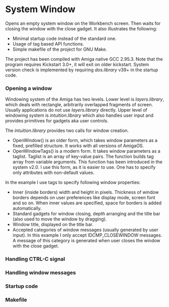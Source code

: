 # System Window

Opens an empty system window on the Workbench screen. Then waits for closing the window with the close gadget. It also illustrates the following:
* Minimal startup code instead of the standard one.
* Usage of tag based API functions.
* Simple makefile of the project for GNU Make.

The project has been compiled with Amiga native GCC 2.95.3. Note that the program requires Kickstart 3.0+, it will exit on older kickstart. System version check is implemented by requiring _dos.library_ v39+ in the startup code.

### Opening a window

Windowing system of the Amiga has two levels. Lower level is _layers.library_, which deals with rectangle, arbitrarily overlapped fragments of screen. Usually applications do not use _layers.library_ directly. Upper level of windowing system is _intuition.library_ which also handles user input and provides primitives for gadgets aka user controls.

The _intuition.library_ provides two calls for window creation.
* OpenWindow() is an older form, which takes window parameters as a fixed, prefilled structure. It works with all versions of AmigaOS.
* OpenWindowTags() is a modern form. It takes window parameters as a taglist. Taglist is an array of key-value pairs. The function builds tag array from variable arguments. This function has been introduced in the system v2.0. I use this form, as it is easier to use. One has to specify only attributes with non-default values.

In the example I use tags to specify following window properties:
* Inner (inside borders) width and height in pixels. Thickness of window borders depends on user preferences like display mode, screen font and so on. When inner values are specified, space for borders is added automatically.
* Standard gadgets for window closing, depth arranging and the title bar (also used to move the window by dragging).
* Window title, displayed on the title bar.
* Accepted categories of window messages (usually generated by user input). In this example I only accept IDCMP_CLOSEWINDOW messages. A message of this category is generated when user closes the window with the close gadget.

### Handling CTRL-C signal

### Handling window messages

### Startup code

### Makefile
